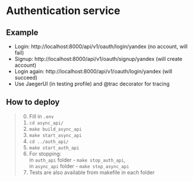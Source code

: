 # Authentication service

## Example
- Login: http://localhost:8000/api/v1/oauth/login/yandex (no account, will fail)
- Signup: http://localhost:8000/api/v1/oauth/signup/yandex (will create account)
- Login again: http://localhost:8000/api/v1/oauth/login/yandex (will succeed)
- Use JaegerUI (in testing profile) and @trac decorator for tracing

## How to deploy
> 0. Fill in `.env`
> 1. `cd async_api/`
> 2. `make build_async_api`
> 3. `make start_async_api`
> 4. `cd ../auth_api/`
> 5. `make start_auth_api`
> 6. For stopping: </br>
        in `auth_api` folder - `make stop_auth_api`, </br>
        in `async_api` folder - `make stop_async_api`
> 7. Tests are also available from makefile in each folder